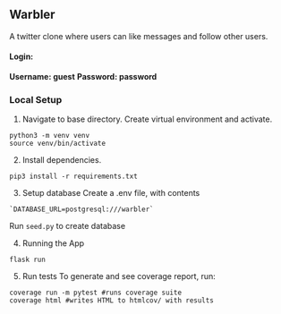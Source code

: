 ## Warbler

A twitter clone where users can like messages and follow other users.


#### Login:

**Username: guest**
**Password: password**


### Local Setup

1. Navigate to base directory. Create virtual environment and activate.

  ```Shell
  python3 -m venv venv
  source venv/bin/activate
  ```

2. Install dependencies.

  ```Shell
  pip3 install -r requirements.txt
  ```

3. Setup database
  Create a .env file, with contents
  ```
  `DATABASE_URL=postgresql:///warbler`
  ```
  Run `seed.py` to create database

4. Running the App
  ```Shell
  flask run
  ```

5. Run tests
  To generate and see coverage report, run:
  ```Shell
  coverage run -m pytest #runs coverage suite
  coverage html #writes HTML to htmlcov/ with results
  ```
